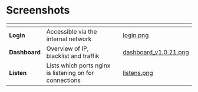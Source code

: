 # Screenshots

<table data-card-size="large" data-view="cards"><thead><tr><th></th><th></th><th></th><th data-hidden data-card-cover data-type="files"></th></tr></thead><tbody><tr><td><strong>Login</strong></td><td>Accessible via the internal network</td><td></td><td><a href="../.gitbook/assets/login.png">login.png</a></td></tr><tr><td><strong>Dashboard</strong></td><td>Overview of IP, blacklist and traffik</td><td></td><td><a href="../.gitbook/assets/dashboard_v1.0.21.png">dashboard_v1.0.21.png</a></td></tr><tr><td><strong>Listen</strong></td><td>Lists which ports nginx is listening on for connections</td><td></td><td><a href="../.gitbook/assets/listens.png">listens.png</a></td></tr></tbody></table>
